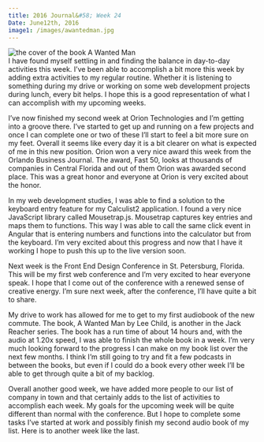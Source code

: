 ```yaml
---
title: 2016 Journal&#58; Week 24
Date: June12th, 2016
image1: /images/awantedman.jpg
---
```

<div class='images'>
<img src="{{ page.image1 }}" alt="the cover of the book A Wanted Man" />
</div>
I have found myself settling in and finding the balance in day-to-day activities this week. I’ve been able to accomplish a bit more this week by adding extra activities to my regular routine. Whether it is listening to something during my drive or working on some web development projects during lunch, every bit helps. I hope this is a good representation of what I can accomplish with my upcoming weeks.

I’ve now finished my second week at Orion Technologies and I’m getting into a groove there. I’ve started to get up and running on a few projects and once I can complete one or two of these I’ll start to feel a bit more sure on my feet. Overall it seems like every day it is a bit clearer on what is expected of me in this new position. Orion won a very nice award this week from the Orlando Business Journal. The award, Fast 50, looks at thousands of companies in Central Florida and out of them Orion was awarded second place. This was a great honor and everyone at Orion is very excited about the honor.

In my web development studies, I was able to find a solution to the keyboard entry feature for my Calculist2 application. I found a very nice JavaScript library called Mousetrap.js. Mousetrap captures key entries and maps them to functions. This way I was able to call the same click event in Angular that is entering numbers and functions into the calculator but from the keyboard. I’m very excited about this progress and now that I have it working I hope to push this up to the live version soon.

Next week is the Front End Design Conference in St. Petersburg, Florida. This will be my first web conference and I’m very excited to hear everyone speak. I hope that I come out of the conference with a renewed sense of creative energy. I’m sure next week, after the conference, I’ll have quite a bit to share.

My drive to work has allowed for me to get to my first audiobook of the new commute. The book, A Wanted Man by Lee Child, is another in the Jack Reacher series. The book has a run time of about 14 hours and, with the audio at 1.20x speed, I was able to finish the whole book in a week. I’m very much looking forward to the progress I can make on my book list over the next few months. I think I’m still going to try and fit a few podcasts in between the books, but even if I could do a book every other week I’ll be able to get through quite a bit of my backlog.

Overall another good week, we have added more people to our list of company in town and that certainly adds to the list of activities to accomplish each week. My goals for the upcoming week will be quite different than normal with the conference. But I hope to complete some tasks I’ve started at work and possibly finish my second audio book of my list. Here is to another week like the last.
